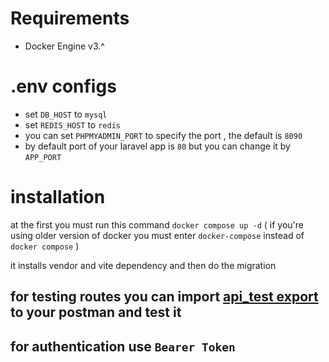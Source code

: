 # Requirements 
- Docker Engine v3.^

# .env configs

- set `DB_HOST` to `mysql` 
- set `REDIS_HOST` to `redis`
- you can set `PHPMYADMIN_PORT` to specify the port , the default is `8090`
- by default port of your laravel app is `80` but you can change it by `APP_PORT`


# installation

at the first you must run this command `docker compose up -d` ( if you're using older version of docker 
you must enter `docker-compose` instead of `docker compose` ) 

it installs vendor and vite dependency and then do the migration



## for testing routes you can import [api_test export](./api_test.postman_collection.json) to your postman and test it

## for authentication use `Bearer Token`
